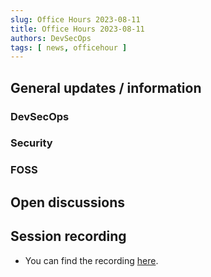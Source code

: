```yaml
---
slug: Office Hours 2023-08-11
title: Office Hours 2023-08-11
authors: DevSecOps
tags: [ news, officehour ]
---
```


## General updates / information

### DevSecOps

### Security

### FOSS

## Open discussions

## Session recording

- You can find the
recording [here](https://bcgcatenax.sharepoint.com/sites/CommunitiesofPractises/Shared%20Documents/Forms/AllItems.aspx?FolderCTID=0x01200075F4DD2D705FA349B372CD3378FD1093&id=%2Fsites%2FCommunitiesofPractises%2FShared%20Documents%2FCX%2DCoP%20DevSecOps%2FOffice%5FHours%5FRegular%5FRecordings%2F20230811%5FDevSecOps%20Business%20Hours%2DRecording%2Emp4&parent=%2Fsites%2FCommunitiesofPractises%2FShared%20Documents%2FCX%2DCoP%20DevSecOps%2FOffice%5FHours%5FRegular%5FRecordings).
